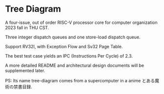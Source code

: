 Tree Diagram
=======================

A four-issue, out of order RISC-V processor core for computer organization 2023 fall in THU CST.

Three integer dispatch queues and one store-load dispatch queue.

Support RV32I, with Exception Flow and Sv32 Page Table.

The best test case yields an IPC (Instructions Per Cycle) of 2.3.

A more detailed README and architectural design documents will be supplemented later.

PS: Its name tree-diagram comes from a supercomputer in a anime とある魔術の禁書目録.
